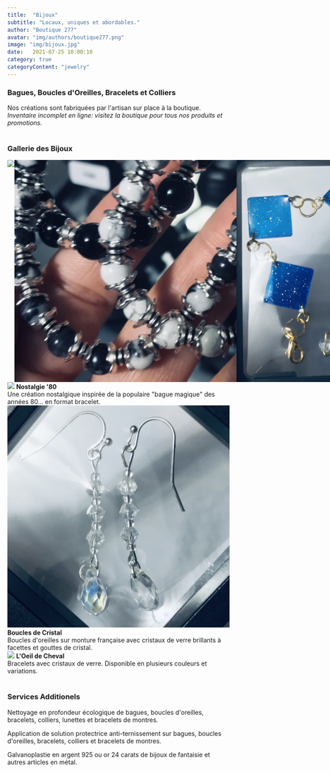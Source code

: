 ```yaml
---
title:  "Bijoux"
subtitle: "Locaux, uniques et abordables."
author: "Boutique 277"
avatar: "img/authors/boutique277.png"
image: "img/bijoux.jpg"
date:   2021-07-25 10:00:10
category: true
categoryContent: "jewelry"
---
```


### Bagues, Boucles d'Oreilles, Bracelets et Colliers
Nos créations sont fabriquées par l'artisan sur place à la boutique.
<br /><i>Inventaire incomplet en ligne: visitez la boutique pour tous nos produits et promotions.</i>
<br /><br />

### Gallerie des Bijoux
<div style="display:flex">
    <img class="post-image-product" src="/img/products/jewelry/bracelet-0003.png">
    <img class="post-image-product" src="/img/products/jewelry/bracelet-0005.jpg">
    <img class="post-image-product" src="/img/products/jewelry/bracelet-0006.jpg">
    <img class="post-image-product" src="/img/products/jewelry/bracelet-0001.png">
</div>

<img class="post-image-product" src="/img/products/jewelry/bracelet-0002.png">
<strong>Nostalgie '80</strong><br />
Une création nostalgique inspirée de la populaire "bague magique" des années 80... en format bracelet.
<div class="post-image-clear"></div>

<img class="post-image-product" src="/img/products/jewelry/bouclesoreilles-0001.png">
<strong>Boucles de Cristal</strong><br />
Boucles d'oreilles sur monture française avec cristaux de verre brillants à facettes et gouttes de cristal.
<div class="post-image-clear"></div>

<img class="post-image-product" src="/img/products/jewelry/bracelet-0004.png">
<strong>L'Oeil de Cheval</strong><br />
Bracelets avec cristaux de verre. Disponible en plusieurs couleurs et variations.
<div class="post-image-clear"></div>
<br />

### Services Additionels
Nettoyage en profondeur écologique de bagues, boucles d'oreilles, bracelets, colliers, lunettes et bracelets de montres.

Application de solution protectrice anti-ternissement sur bagues, boucles d'oreilles, bracelets, colliers et bracelets de montres.

Galvanoplastie en argent 925 ou or 24 carats de bijoux de fantaisie et autres articles en métal.